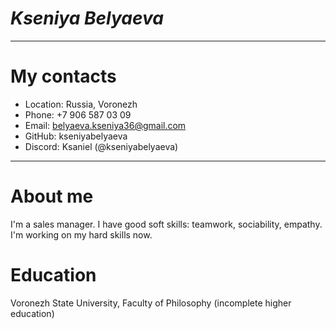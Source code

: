 # ***Kseniya Belyaeva***

****
# My contacts

* Location: Russia, Voronezh
* Phone: +7 906 587 03 09
* Email: belyaeva.kseniya36@gmail.com
* GitHub: kseniyabelyaeva
* Discord: Ksaniel (@kseniyabelyaeva)

****
# About me

I'm a sales manager. I have good soft skills: teamwork, sociability, empathy. I'm working on my hard skills now.

# Education

Voronezh State University, Faculty of Philosophy (incomplete higher education)
